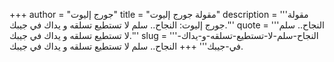 +++
author = "جورج إليوت"
title = "مقولة جورج إليوت"
description = '''مقولة جورج إليوت: النجاح.. سلم لا تستطيع تسلقه و يداك في جيبك.'''
quote = '''النجاح.. سلم لا تستطيع تسلقه و يداك في جيبك.'''
slug = '''النجاح-سلم-لا-تستطيع-تسلقه-و-يداك-في-جيبك'''
+++
النجاح.. سلم لا تستطيع تسلقه و يداك في جيبك.
